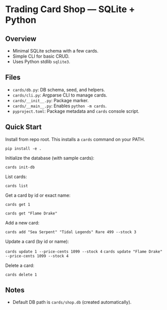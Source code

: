Trading Card Shop — SQLite + Python
===================================

Overview
--------
- Minimal SQLite schema with a few cards.
- Simple CLI for basic CRUD.
- Uses Python stdlib `sqlite3`.

Files
-----
- `cards/db.py`: DB schema, seed, and helpers.
- `cards/cli.py`: Argparse CLI to manage cards.
- `cards/__init__.py`: Package marker.
- `cards/__main__.py`: Enables `python -m cards`.
- `pyproject.toml`: Package metadata and `cards` console script.

Quick Start
-----------
Install from repo root. This installs a `cards` command on your PATH.

  `pip install -e .`

Initialize the database (with sample cards):

   `cards init-db`

List cards:

   `cards list`

Get a card by id or exact name:

   `cards get 1`
   
   `cards get "Flame Drake"`

Add a new card:

   `cards add "Sea Serpent" "Tidal Legends" Rare 499 --stock 3`

Update a card (by id or name):

   `cards update 1 --price-cents 1099 --stock 4`
   `cards update "Flame Drake" --price-cents 1099 --stock 4`

Delete a card:

   `cards delete 1`


Notes
-----
- Default DB path is `cards/shop.db` (created automatically).

